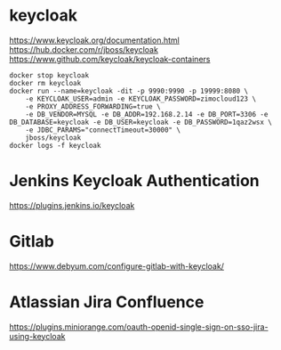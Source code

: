 
# keycloak
https://www.keycloak.org/documentation.html
https://hub.docker.com/r/jboss/keycloak
https://www.github.com/keycloak/keycloak-containers

```
docker stop keycloak
docker rm keycloak
docker run --name=keycloak -dit -p 9990:9990 -p 19999:8080 \
    -e KEYCLOAK_USER=admin -e KEYCLOAK_PASSWORD=zimocloud123 \
    -e PROXY_ADDRESS_FORWARDING=true \
    -e DB_VENDOR=MYSQL -e DB_ADDR=192.168.2.14 -e DB_PORT=3306 -e DB_DATABASE=keycloak -e DB_USER=keycloak -e DB_PASSWORD=1qaz2wsx \
    -e JDBC_PARAMS="connectTimeout=30000" \
    jboss/keycloak
docker logs -f keycloak

```


# Jenkins Keycloak Authentication
https://plugins.jenkins.io/keycloak

# Gitlab
https://www.debyum.com/configure-gitlab-with-keycloak/

# Atlassian Jira Confluence
https://plugins.miniorange.com/oauth-openid-single-sign-on-sso-jira-using-keycloak